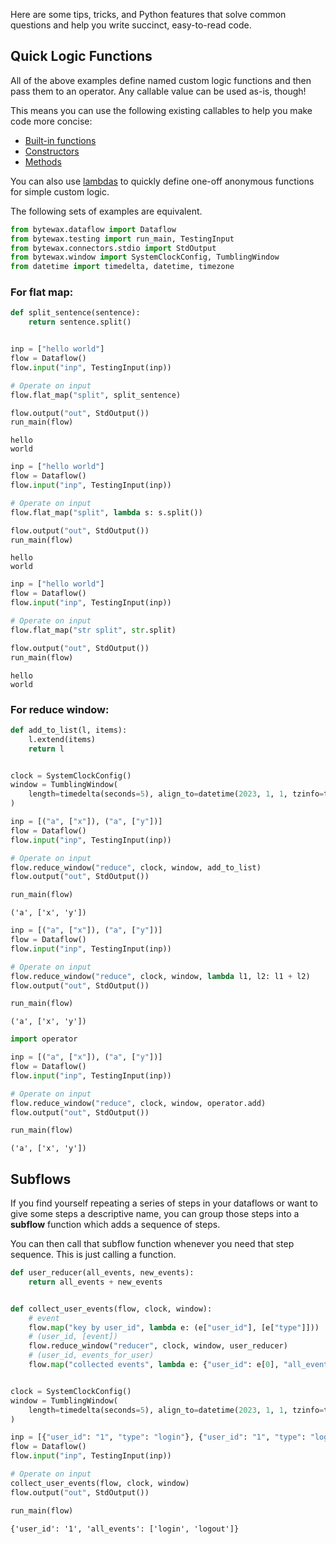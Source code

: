 Here are some tips, tricks, and Python features that solve common
questions and help you write succinct, easy-to-read code.

## Quick Logic Functions

All of the above examples define named custom logic functions and then
pass them to an operator.  Any callable value can be used as-is,
though!

This means you can use the following existing callables to help you
make code more concise:

- [Built-in functions](https://docs.python.org/3/library/functions.html)
- [Constructors](https://docs.python.org/3/tutorial/classes.html#class-objects)
- [Methods](https://docs.python.org/3/glossary.html#term-method)

You can also use
[lambdas](https://docs.python.org/3/tutorial/controlflow.html#lambda-expressions)
to quickly define one-off anonymous functions for simple custom logic.

The following sets of examples are equivalent.

```python
from bytewax.dataflow import Dataflow
from bytewax.testing import run_main, TestingInput
from bytewax.connectors.stdio import StdOutput
from bytewax.window import SystemClockConfig, TumblingWindow
from datetime import timedelta, datetime, timezone
```

### For flat map:

```python
def split_sentence(sentence):
    return sentence.split()


inp = ["hello world"]
flow = Dataflow()
flow.input("inp", TestingInput(inp))

# Operate on input
flow.flat_map("split", split_sentence)

flow.output("out", StdOutput())
run_main(flow)
```

```{testoutput}
hello
world
````

```python
inp = ["hello world"]
flow = Dataflow()
flow.input("inp", TestingInput(inp))

# Operate on input
flow.flat_map("split", lambda s: s.split())

flow.output("out", StdOutput())
run_main(flow)
```

```{testoutput}
hello
world
```

```python
inp = ["hello world"]
flow = Dataflow()
flow.input("inp", TestingInput(inp))

# Operate on input
flow.flat_map("str split", str.split)

flow.output("out", StdOutput())
run_main(flow)
```

```{testoutput}
hello
world
```

### For reduce window:

```python
def add_to_list(l, items):
    l.extend(items)
    return l


clock = SystemClockConfig()
window = TumblingWindow(
    length=timedelta(seconds=5), align_to=datetime(2023, 1, 1, tzinfo=timezone.utc)
)

inp = [("a", ["x"]), ("a", ["y"])]
flow = Dataflow()
flow.input("inp", TestingInput(inp))

# Operate on input
flow.reduce_window("reduce", clock, window, add_to_list)
flow.output("out", StdOutput())

run_main(flow)
```

```{testoutput}
('a', ['x', 'y'])
```

```python
inp = [("a", ["x"]), ("a", ["y"])]
flow = Dataflow()
flow.input("inp", TestingInput(inp))

# Operate on input
flow.reduce_window("reduce", clock, window, lambda l1, l2: l1 + l2)
flow.output("out", StdOutput())

run_main(flow)
```

```{testoutput}
('a', ['x', 'y'])
```

```python
import operator

inp = [("a", ["x"]), ("a", ["y"])]
flow = Dataflow()
flow.input("inp", TestingInput(inp))

# Operate on input
flow.reduce_window("reduce", clock, window, operator.add)
flow.output("out", StdOutput())

run_main(flow)
```

```{testoutput}
('a', ['x', 'y'])
```

## Subflows

If you find yourself repeating a series of steps in your dataflows or
want to give some steps a descriptive name, you can group those steps
into a **subflow** function which adds a sequence of steps.

You can then call that subflow function whenever you need that step
sequence.  This is just calling a function.

```python
def user_reducer(all_events, new_events):
    return all_events + new_events


def collect_user_events(flow, clock, window):
    # event
    flow.map("key by user_id", lambda e: (e["user_id"], [e["type"]]))
    # (user_id, [event])
    flow.reduce_window("reducer", clock, window, user_reducer)
    # (user_id, events_for_user)
    flow.map("collected events", lambda e: {"user_id": e[0], "all_events": e[1]})


clock = SystemClockConfig()
window = TumblingWindow(
    length=timedelta(seconds=5), align_to=datetime(2023, 1, 1, tzinfo=timezone.utc)
)

inp = [{"user_id": "1", "type": "login"}, {"user_id": "1", "type": "logout"}]
flow = Dataflow()
flow.input("inp", TestingInput(inp))

# Operate on input
collect_user_events(flow, clock, window)
flow.output("out", StdOutput())

run_main(flow)
```

```{testoutput}
{'user_id': '1', 'all_events': ['login', 'logout']}
```
